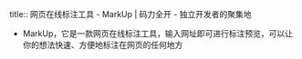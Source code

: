 title:: 网页在线标注工具 - MarkUp | 码力全开 - 独立开发者的聚集地

- MarkUp，它是一款网页在线标注工具，输入网址即可进行标注预览，可以让你的想法快速、方便地标注在网页的任何地方